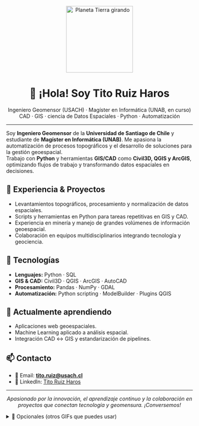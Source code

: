 <p align="center">
  <img src="https://github.com/user-attachments/assets/e11014e7-062b-4b46-910d-5613e3219380" alt="Planeta Tierra girando" width="180" />
</p>

<h1 align="center">👋 ¡Hola! Soy <strong>Tito Ruiz Haros</strong></h1>

<p align="center">
  Ingeniero Geomensor (USACH) · Magíster en Informática (UNAB, en curso)<br/>
  CAD · GIS · ciencia de Datos Espaciales · Python · Automatización
</p>

---

Soy **Ingeniero Geomensor** de la **Universidad de Santiago de Chile** y estudiante de **Magíster en Informática (UNAB)**. Me apasiona la automatización de procesos topográficos y el desarrollo de soluciones para la gestión geoespacial.  
Trabajo con **Python** y herramientas **GIS/CAD** como **Civil3D, QGIS y ArcGIS**, optimizando flujos de trabajo y transformando datos espaciales en decisiones.

## 💼 Experiencia & Proyectos
- Levantamientos topográficos, procesamiento y normalización de datos espaciales.
- Scripts y herramientas en Python para tareas repetitivas en GIS y CAD.
- Experiencia en minería y manejo de grandes volúmenes de información geoespacial.
- Colaboración en equipos multidisciplinarios integrando tecnología y geociencia.

## 🚀 Tecnologías
- **Lenguajes:** Python · SQL  
- **GIS & CAD:** Civil3D · QGIS · ArcGIS · AutoCAD  
- **Procesamiento:** Pandas · NumPy · GDAL  
- **Automatización:** Python scripting · ModelBuilder · Plugins QGIS

## 🌱 Actualmente aprendiendo
- Aplicaciones web geoespaciales.
- Machine Learning aplicado a análisis espacial.
- Integración CAD ↔ GIS y estandarización de pipelines.

## 📫 Contacto
- 📧 Email: **tito.ruiz@usach.cl**
- 💼 LinkedIn: [Tito Ruiz Haros](https://cl.linkedin.com/in/tito-ruiz-haros-4258b41b6)

---

<p align="center"><em>Apasionado por la innovación, el aprendizaje continuo y la colaboración en proyectos que conectan tecnología y geomensura. ¡Conversemos!</em></p>

<!-- Opcional: puedes eliminar esta sección si no quieres enlaces externos a GIFs -->
<details>
<summary>🎥 Opcionales (otros GIFs que puedes usar)</summary>

Planet (alternativa):
<img src="https://media.giphy.com/media/3oEjI6SIIHBdRxXI40/giphy.gif" width="140" />

Drone / mapeo:
<img src="https://media.giphy.com/media/3o7btMCltyDvSgF92E/giphy.gif" width="200" />
<img src="https://media.giphy.com/media/xT0Gqz4GJ0wQ71fNva/giphy.gif" width="200" />
</details>
